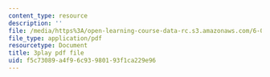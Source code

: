 ```yaml
---
content_type: resource
description: ''
file: /media/https%3A/open-learning-course-data-rc.s3.amazonaws.com/6-004-computation-structures-spring-2017/f5c73089a4f96c93980193f1ca229e96_q38KAGAKORk.pdf
file_type: application/pdf
resourcetype: Document
title: 3play pdf file
uid: f5c73089-a4f9-6c93-9801-93f1ca229e96
---
```

